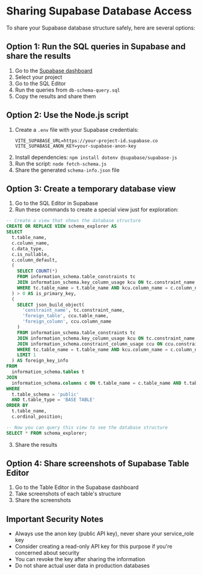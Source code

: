 # Sharing Supabase Database Access

To share your Supabase database structure safely, here are several options:

## Option 1: Run the SQL queries in Supabase and share the results

1. Go to the [Supabase dashboard](https://app.supabase.com)
2. Select your project
3. Go to the SQL Editor
4. Run the queries from `db-schema-query.sql`
5. Copy the results and share them

## Option 2: Use the Node.js script

1. Create a `.env` file with your Supabase credentials:
   ```
   VITE_SUPABASE_URL=https://your-project-id.supabase.co
   VITE_SUPABASE_ANON_KEY=your-supabase-anon-key
   ```
2. Install dependencies: `npm install dotenv @supabase/supabase-js`
3. Run the script: `node fetch-schema.js`
4. Share the generated `schema-info.json` file

## Option 3: Create a temporary database view

1. Go to the SQL Editor in Supabase
2. Run these commands to create a special view just for exploration:

```sql
-- Create a view that shows the database structure
CREATE OR REPLACE VIEW schema_explorer AS
SELECT
  t.table_name,
  c.column_name,
  c.data_type,
  c.is_nullable,
  c.column_default,
  (
    SELECT COUNT(*)
    FROM information_schema.table_constraints tc
    JOIN information_schema.key_column_usage kcu ON tc.constraint_name = kcu.constraint_name
    WHERE tc.table_name = t.table_name AND kcu.column_name = c.column_name AND tc.constraint_type = 'PRIMARY KEY'
  ) > 0 AS is_primary_key,
  (
    SELECT json_build_object(
      'constraint_name', tc.constraint_name,
      'foreign_table', ccu.table_name,
      'foreign_column', ccu.column_name
    )
    FROM information_schema.table_constraints tc
    JOIN information_schema.key_column_usage kcu ON tc.constraint_name = kcu.constraint_name
    JOIN information_schema.constraint_column_usage ccu ON ccu.constraint_name = tc.constraint_name
    WHERE tc.table_name = t.table_name AND kcu.column_name = c.column_name AND tc.constraint_type = 'FOREIGN KEY'
    LIMIT 1
  ) AS foreign_key_info
FROM
  information_schema.tables t
JOIN
  information_schema.columns c ON t.table_name = c.table_name AND t.table_schema = c.table_schema
WHERE
  t.table_schema = 'public'
  AND t.table_type = 'BASE TABLE'
ORDER BY
  t.table_name,
  c.ordinal_position;

-- Now you can query this view to see the database structure
SELECT * FROM schema_explorer;
```

3. Share the results

## Option 4: Share screenshots of Supabase Table Editor

1. Go to the Table Editor in the Supabase dashboard
2. Take screenshots of each table's structure 
3. Share the screenshots

## Important Security Notes

- Always use the anon key (public API key), never share your service_role key
- Consider creating a read-only API key for this purpose if you're concerned about security
- You can revoke the key after sharing the information
- Do not share actual user data in production databases 